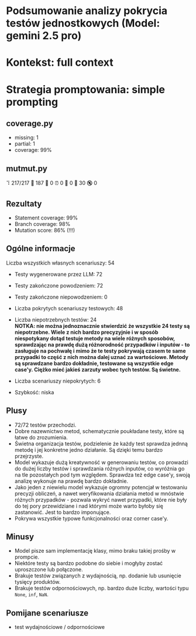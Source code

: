 # Podsumowanie analizy pokrycia testów jednostkowych (Model: gemini 2.5 pro)
# Kontekst: full context
# Strategia promptowania: simple prompting

## coverage.py
- missing: 1
- partial: 1
- coverage: 99%

## mutmut.py
⠹ 217/217  🎉 187 🫥 0  ⏰ 0  🤔 0  🙁 30  🔇 0

## Rezultaty
- Statement coverage: 99%
- Branch coverage: 98%
- Mutation score: 86% (!!!)

## Ogólne informacje

Liczba wszystkich własnych scenariuszy: 54

- Testy wygenerowane przez LLM: 72
- Testy zakończone powodzeniem: 72
- Testy zakończone niepowodzeniem: 0


- Liczba pokrytych scenariuszy testowych: 48
- Liczba niepotrzebnych testów: 24
<br/> <strong>NOTKA: nie można jednoznacznie stwierdzić że wszystkie 24 testy są niepotrzebne. Wiele z nich bardzo precyzyjnie i w sposób niespotykany dotąd testuje metody na wiele różnych sposobów, sprawdzając na prawdę dużą różnorodność przypadków i inputów - to zasługuje na pochwałę i mimo że te testy pokrywają czasem te same przypadki to część z nich można dalej uznać za wartościowe. Metody są sprawdzane bardzo dokładnie, testowane są wszystkie edge case'y. Ciężko mieć jakieś zarzuty wobec tych testów. Są świetne.</strong>
- Liczba scenariuszy niepokrytych: 6
- Szybkość: niska

## Plusy

- 72/72 testów przechodzi.
- Dobre nazewnictwo metod, schematycznie poukładane testy, które są łatwe do zrozumienia.
- Świetna organizacja testów, podzielenie że każdy test sprawdza jednną metodę i jej konkretne jedno działanie. Są dzięki temu bardzo przejrzyste.
- Model wykazuje dużą kreatywność w generowaniu testów, co prowadzi do dużej liczby testów i sprawdzania różnych inputów, co wyróżnia go na tle pozostałych pod tym względem. Sprawdza też edge case'y, swoją analizę wykonuje na prawdę bardzo dokładnie.
- Jako jeden z niewielu model wykazuje ogromny potencjał w testowaniu precyzji obliczeń, a nawet weryfikowania działania metod w mnóstwie różnych przypadków - pozwala wykryć nawet przypadki, które nie były do tej pory przewidziane i nad którymi może warto byłoby się zastanowić. Jest to bardzo imponujące.
- Pokrywa wszystkie typowe funkcjonalności oraz corner case'y.

## Minusy

- Model pisze sam implementację klasy, mimo braku takiej prośby w prompcie.
- Niektóre testy są bardzo podobne do siebie i mogłyby zostać uproszczone lub połączone.
- Brakuje testów związanych z wydajnością, np. dodanie lub usunięcie tysięcy produktów.
- Brakuje testów odpornościowych, np. bardzo duże liczby, wartości typu `None`, `inf`, `NaN`.

## Pomijane scenariusze

- test wydajnościowe / odpornościowe
